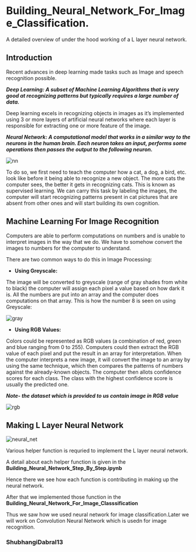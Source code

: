 # Building_Neural_Network_For_Image_Classification.
A detailed overview of under the hood working of a L layer neural network.

## Introduction

Recent advances in deep learning made tasks such as Image and speech recognition possible.

***Deep Learning: A subset of Machine Learning Algorithms that is very good at recognizing patterns but typically requires a large number of data.***

Deep learning excels in recognizing objects in images as it’s implemented using 3 or more layers of artificial neural networks where each layer is responsible for extracting one or more feature of the image.

***Neural Network: A computational model that works in a similar way to the neurons in the human brain. Each neuron takes an input, performs some operations then passes the output to the following neuron.***

![nn](https://user-images.githubusercontent.com/44902363/74097097-18826900-4b2e-11ea-8275-d3b186965bfc.png)


To do so, we first need to teach the computer how a cat, a dog, a bird, etc. look like before it being able to recognize a new object. The more cats the computer sees, the better it gets in recognizing cats. This is known as supervised learning. We can carry this task by labeling the images, the computer will start recognizing patterns present in cat pictures that are absent from other ones and will start building its own cognition.


## Machine Learning For Image Recognition

Computers are able to perform computations on numbers and is unable to interpret images in the way that we do. We have to somehow convert the images to numbers for the computer to understand.

There are two common ways to do this in Image Processing:

- **Using Greyscale:**

The image will be converted to greyscale (range of gray shades from white to black) the computer will assign each pixel a value based on how dark it is. All the numbers are put into an array and the computer does computations on that array. This is how the number 8 is seen on using Greyscale:

![gray](https://user-images.githubusercontent.com/44902363/74097127-a3fbfa00-4b2e-11ea-89cb-8a366936e1b2.png)


- **Using RGB Values:**

Colors could be represented as RGB values (a combination of red, green and blue ranging from 0 to 255). Computers could then extract the RGB value of each pixel and put the result in an array for interpretation.
When the computer interprets a new image, it will convert the image to an array by using the same technique, which then compares the patterns of numbers against the already-known objects. The computer then allots confidence scores for each class. The class with the highest confidence score is usually the predicted one.

***Note- the dataset which is provided to us contain image in RGB value***

![rgb](https://user-images.githubusercontent.com/44902363/74097176-1076f900-4b2f-11ea-8b21-e026e53279ea.jpg)


## Making L Layer Neural Network

![neural_net](https://user-images.githubusercontent.com/44902363/74097295-76b04b80-4b30-11ea-8d01-97b343b15484.gif)

Various helper function is requried to implement the L layer neural network.

A detail about each helper function is given in the **Building_Neural_Network_Step_By_Step.ipynb**

Hence there we see how each function is contributing in making up the neural network.

After that we implemented those function in the **Building_Neural_Network_For_Image_Classsification**

Thus we saw how we used neural network for image classification.Later we will work on Convolution Neural Network which is usedn for image recognition.

### ShubhangiDabral13
